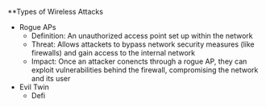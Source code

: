 **Types of Wireless Attacks
- Rogue APs
	- Definition: An unauthorized access point set up within the network
	- Threat: Allows attackets to bypass network security measures (like firewalls) and gain access to the internal network
	- Impact: Once an attacker conencts through a rogue AP, they can exploit vulnerabilities behind the firewall, compromising the network and its user
- Evil Twin
	- Defi